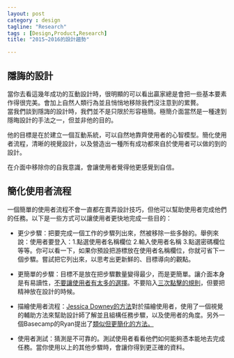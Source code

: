 ```yaml
---
layout: post
category : design 
tagline: "Research"
tags : [Design,Product,Research]
title: "2015~2016的設計趨勢"

---
```

## 隱誨的設計
當你去看這幾年成功的互動設計時，很明顯的可以看出贏家總是會把一些基本要素作得很完美。會加上自然人類行為並且悄悄地移除我們沒注意到的累贅。  當我們談到隱誨的設計時，我們並不是只限於形容極簡。極簡介面當然是一種達到隱晦設計的手法之一，但並非他的目的。
他的目標是在於建立一個互動系統，可以自然地靠齊使用者的心智模型。簡化使用者流程，清晰的視覺設計，以及營造出一種所有成功都來自於使用者可以做的到的設計。
在介面中移除你的自我意識，會讓使用者覺得他更感覺到自信。
## 簡化使用者流程
一個簡單的使用者流程不會一直都在賣弄設計技巧，但他可以幫助使用者完成他們的任務。以下是一些方式可以讓使用者更快地完成一些目的：
- 更少步驟：把要完成一個工作的步驟列出來，然被移除一些多餘的。舉例來說：使用者要登入：1.點選使用者名稱欄位 2.輸入使用者名稱 3.點選密碼欄位等等。你可以看一下，如果你預設把游標放在使用者名稱欄位，你就可省下一個步驟。嘗試把它列出來，以思考出更新鮮的、目標導向的觀點。
- 更簡單的步驟：目標不是放在把步驟數量變得最少，而是更簡單。讓介面本身是有易讀性，[不要讓使用者有太多的選擇](http://studio.uxpin.com/blog/applying-hicks-law-to-web-design-free-example-wireframes/)。不要陷入[三次點擊的規則](http://uxmyths.com/post/654026581/myth-all-pages-should-be-accessible-in-3-clicks)，但要把精神放在設計的時候。
- 描繪使用者流程：[Jessica Downey的方法](http://innovation.avg.com/2014/12/23/jumpstarting-your-app-conception-without-sketching-ui/)對於描繪使用者，使用了一個視覺的輔助方法來幫助設計師了解並且組構任務步驟，以及使用者的角度。另外一個Basecamp的Ryan提出了[類似但更簡化的方法。](https://signalvnoise.com/posts/1926-a-shorthand-for-designing-ui-flows)
- 使用者測試：猜測是不可靠的。測試使用者看看他們如何能夠憑本能地去完成任務。當你使用以上的其他步驟時，會讓你得到更正確的資料。
